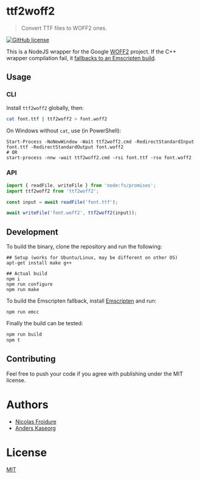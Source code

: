 [//]: # ( )
[//]: # (This file is automatically generated by a `metapak`)
[//]: # (module. Do not change it  except between the)
[//]: # (`content:start/end` flags, your changes would)
[//]: # (be overridden.)
[//]: # ( )
# ttf2woff2
> Convert TTF files to WOFF2 ones.

[![GitHub license](https://img.shields.io/badge/license-MIT-blue.svg)](https://github.com/nfroidure/ttf2woff2/blob/main/LICENSE)


[//]: # (::contents:start)

This is a NodeJS wrapper for the Google [WOFF2](https://github.com/google/woff2)
project. If the C++ wrapper compilation fail, it
[fallbacks to an Emscripten build](http://insertafter.com/en/blog/native-node-module.html).

## Usage

### CLI

Install `ttf2woff2` globally, then:

```sh
cat font.ttf | ttf2woff2 > font.woff2
```

On Windows without `cat`, use (in PowerShell):

```pwsh
Start-Process -NoNewWindow -Wait ttf2woff2.cmd -RedirectStandardInput font.ttf -RedirectStandardOutput font.woff2
# OR
start-process -nnw -wait ttf2woff2.cmd -rsi font.ttf -rso font.woff2
```

### API

```js
import { readFile, writeFile } from 'node:fs/promises';
import ttf2woff2 from 'ttf2woff2';

const input = await readFile('font.ttf');

await writeFile('font.woff2', ttf2woff2(input));
```

## Development

To build the binary, clone the repository and run the following:

```
## Setup (works for Ubuntu/Linux, may be different on other OS)
apt-get install make g++

## Actual build
npm i
npm run configure
npm run make
```

To build the Emscripten fallback, install [Emscripten](https://emscripten.org/) and run:

```
npm run emcc
```

Finally the build can be tested:
```sh
npm run build
npm t
```

## Contributing

Feel free to push your code if you agree with publishing under the MIT license.

[//]: # (::contents:end)

# Authors
- [Nicolas Froidure](https://insertafter.com/en/index.html)
- [Anders Kaseorg](mailto:andersk@mit.edu)

# License
[MIT](https://github.com/nfroidure/ttf2woff2/blob/main/LICENSE)
